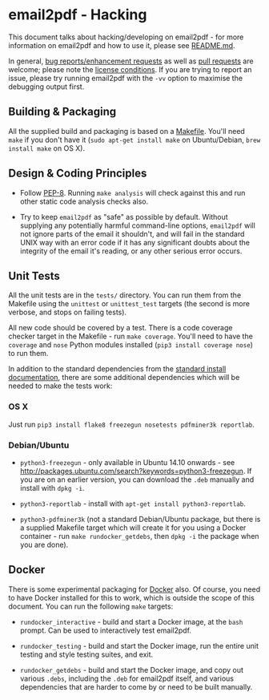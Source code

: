 # email2pdf - Hacking

This document talks about hacking/developing on email2pdf - for more
information on email2pdf and how to use it, please see
[README.md](https://github.com/andrewferrier/email2pdf/blob/master/README.md).

In general, [bug reports/enhancement
requests](https://github.com/andrewferrier/email2pdf/issues) as well as [pull
requests](https://github.com/andrewferrier/email2pdf/pulls) are welcome;
please note the [license
conditions](https://github.com/andrewferrier/email2pdf/blob/master/LICENSE.txt).
If you are trying to report an issue, please try running email2pdf with the
`-vv` option to maximise the debugging output first.

## Building & Packaging

All the supplied build and packaging is based on a
[Makefile](https://github.com/andrewferrier/email2pdf/blob/master/Makefile).
You'll need `make` if you don't have it (`sudo apt-get install make` on
Ubuntu/Debian, `brew install make` on OS X).

## Design & Coding Principles

* Follow [PEP-8](https://www.python.org/dev/peps/pep-0008/). Running `make
  analysis` will check against this and run other static code analysis checks
  also.

* Try to keep `email2pdf` as "safe" as possible by default. Without supplying
  any potentially harmful command-line options, `email2pdf` will not ignore
  parts of the email it shouldn't, and will fail in the standard UNIX way with
  an error code if it has any significant doubts about the integrity of the
  email it's reading, or any other serious error occurs.

## Unit Tests

All the unit tests are in the `tests/` directory. You can run them from the
Makefile using the `unittest` or `unittest_test` targets (the second is more
verbose, and stops on failing tests).

All new code should be covered by a test. There is a code coverage checker
target in the Makefile - run `make coverage`. You'll need to have the
`coverage` and `nose` Python modules installed (`pip3 install coverage nose`)
to run them.

In addition to the standard dependencies from the [standard install
documentation](https://github.com/andrewferrier/email2pdf/blob/master/README.md),
there are some additional dependencies which will be needed to make the tests
work:

### OS X

Just run `pip3 install flake8 freezegun nosetests pdfminer3k reportlab`.

### Debian/Ubuntu

* `python3-freezegun` - only available in Ubuntu 14.10 onwards - see
  http://packages.ubuntu.com/search?keywords=python3-freezegun. If you are on
  an earlier version, you can download the `.deb` manually and install with
  `dpkg -i`.

* `python3-reportlab` - install with `apt-get install python3-reportlab`.

* `python3-pdfminer3k` (not a standard Debian/Ubuntu package, but there is a
  supplied Makefile target which will create it for you using a Docker
  container - run `make rundocker_getdebs`, then `dpkg -i` the package when
  you are done).

## Docker

There is some experimental packaging for [Docker](https://www.docker.com/)
also. Of course, you need to have Docker installed for this to work, which is
outside the scope of this document. You can run the following `make` targets:

* `rundocker_interactive` - build and start a Docker image, at the `bash`
  prompt. Can be used to interactively test email2pdf.

* `rundocker_testing` - build and start the Docker image, run the entire unit
  testing and style testing suites, and exit.

* `rundocker_getdebs` - build and start the Docker image, and copy out various
  `.debs`, including the `.deb` for email2pdf itself, and various dependencies
  that are harder to come by or need to be built manually.
